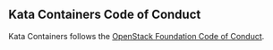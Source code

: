 ## Kata Containers Code of Conduct

Kata Containers follows the [OpenStack Foundation Code of Conduct](https://www.openstack.org/legal/community-code-of-conduct/).

